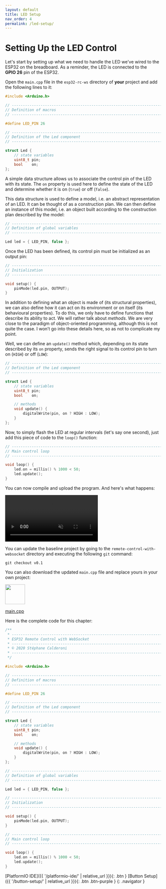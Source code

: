 ```yaml
---
layout: default
title: LED Setup
nav_order: 4
permalink: /led-setup/
---
```


# Setting Up the LED Control

Let's start by setting up what we need to handle the LED we've wired to the ESP32 on the breadboard. As a reminder, the LED is connected to the **GPIO 26** pin of the ESP32.

Open the `main.cpp` file in the `esp32-rc-ws` directory of **your** project and add the following lines to it:

```cpp
#include <Arduino.h>

// ----------------------------------------------------------------------------
// Definition of macros
// ----------------------------------------------------------------------------

#define LED_PIN 26

// ----------------------------------------------------------------------------
// Definition of the Led component
// ----------------------------------------------------------------------------

struct Led {
    // state variables
    uint8_t pin;
    bool    on;
};
```

A simple data structure allows us to associate the control pin of the LED with its state. The `on` property is used here to define the state of the LED and determine whether it is on (`true`) or off (`false`).

This data structure is used to define a model, i.e. an abstract representation of an LED. It can be thought of as a construction plan. We can then define an instance of this model, i.e. an object built according to the construction plan described by the model:

```cpp
// ----------------------------------------------------------------------------
// Definition of global variables
// ----------------------------------------------------------------------------

Led led = { LED_PIN, false };
```

Once the LED has been defined, its control pin must be initialized as an output pin:

```cpp
// ----------------------------------------------------------------------------
// Initialization
// ----------------------------------------------------------------------------

void setup() {
    pinMode(led.pin, OUTPUT);
}
```

In addition to defining what an object is made of (its structural properties), we can also define how it can act on its environment or on itself (its behavioural properties). To do this, we only have to define functions that describe its ability to act. We will rather talk about *methods*. We are very close to the paradigm of object-oriented programming, although this is not quite the case. I won’t go into these details here, so as not to complicate my point.

Well, we can define an `update()` method which, depending on its state described by its `on` property, sends the right signal to its control pin to turn on (`HIGH`) or off (`LOW`):

```cpp
// ----------------------------------------------------------------------------
// Definition of the Led component
// ----------------------------------------------------------------------------

struct Led {
    // state variables
    uint8_t pin;
    bool    on;

    // methods
    void update() {
        digitalWrite(pin, on ? HIGH : LOW);
    }
};
```

Now, to simply flash the LED at regular intervals (let's say one second), just add this piece of code to the `loop()` function:

```cpp
// ----------------------------------------------------------------------------
// Main control loop
// ----------------------------------------------------------------------------

void loop() {
    led.on = millis() % 1000 < 50;
    led.update();
}
```

You can now compile and upload the program. And here's what happens:

<div class="video-wrapper shadow">
    <video class="video" autoplay muted loop>
        <source src="{{ 'videos/demo-led.mp4' | relative_url }}" type="video/mp4" />
        Your browser does not support the video tag.
    </video>
</div>

You can update the baseline project by going to the `remote-control-with-websocket` directory and executing the following `git` command:

```
git checkout v0.1
```

You can also download the updated `main.cpp` file and replace yours in your own project:

<div class="files">
    <a class="icon" href="{% include github-download.html file="/v0.1/src/main.cpp" %}" download="main.cpp">
        <img width="64" src="{{ 'images/file-cpp-icon-178x192.png' | relative_url }}">
        <p class="filename">main.cpp</p>
    </a>
</div>


Here is the complete code for this chapter:

```cpp
/**
 * ----------------------------------------------------------------------------
 * ESP32 Remote Control with WebSocket
 * ----------------------------------------------------------------------------
 * © 2020 Stéphane Calderoni
 * ----------------------------------------------------------------------------
 */

#include <Arduino.h>

// ----------------------------------------------------------------------------
// Definition of macros
// ----------------------------------------------------------------------------

#define LED_PIN 26

// ----------------------------------------------------------------------------
// Definition of the Led component
// ----------------------------------------------------------------------------

struct Led {
    // state variables
    uint8_t pin;
    bool    on;

    // methods
    void update() {
        digitalWrite(pin, on ? HIGH : LOW);
    }
};

// ----------------------------------------------------------------------------
// Definition of global variables
// ----------------------------------------------------------------------------

Led led = { LED_PIN, false };

// ----------------------------------------------------------------------------
// Initialization
// ----------------------------------------------------------------------------

void setup() {
    pinMode(led.pin, OUTPUT);
}

// ----------------------------------------------------------------------------
// Main control loop
// ----------------------------------------------------------------------------

void loop() {
    led.on = millis() % 1000 < 50;
    led.update();
}
```


[PlatformIO IDE]({{ '/platformio-ide/' | relative_url }}){: .btn }
[Button Setup]({{ '/button-setup/' | relative_url }}){: .btn .btn-purple }
{: .navigator }